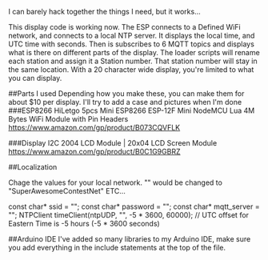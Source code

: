  I can barely hack together the things I need, but it works...

This display code is working now.
The ESP connects to a Defined WiFi network, and connects to a local NTP server.
It displays the local time, and UTC time with seconds.
Then is subscribes to 6 MQTT topics and displays what is there on different parts of the display.
The loader scripts will rename each station and assign it a Station number.
That station number will stay in the same location.
With a 20 character wide display, you're limited to what you can display.

##Parts I used
Depending how you make these, you can make them for about $10 per display.
I'll try to add a case and pictures when I'm done
###ESP8266
HiLetgo 5pcs Mini ESP8266 ESP-12F Mini NodeMCU Lua 4M Bytes WiFi Module with Pin Headers
https://www.amazon.com/gp/product/B073CQVFLK

###Display
I2C 2004 LCD Module | 20x04 LCD Screen Module 
https://www.amazon.com/gp/product/B0C1G9GBRZ

##Localization

Chage the values for your local network.
"<SSID>"  would be changed to "SuperAwesomeContestNet"
ETC...

const char* ssid = "<SSID>";
const char* password = "<Network Key>";
const char* mqtt_server = "<MQTT Server>";
NTPClient timeClient(ntpUDP, "<NTP SERVER>", -5 * 3600, 60000); // UTC offset for Eastern Time is -5 hours (-5 * 3600 seconds)


##Arduino IDE
I've added so many libraries to my Arduino IDE, make sure you add everything in the include statements at the top of the file.
